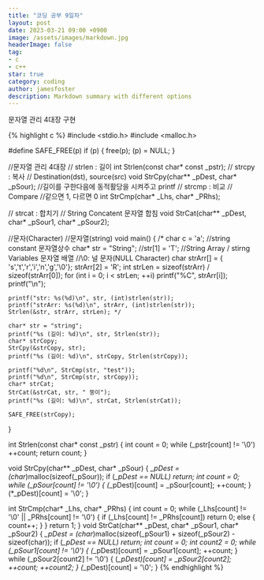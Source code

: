 ```yaml
---
title: "코딩 공부 9일차"
layout: post
date: 2023-03-21 09:00 +0900
image: /assets/images/markdown.jpg
headerImage: false
tag:
- c
- c++
star: true
category: coding
author: jamesfoster
description: Markdown summary with different options
---
```



문자열 관리 4대장 구현

{% highlight c %}
#include <stdio.h>
#include <malloc.h>

#define SAFE_FREE(p) if (p) { free(p); (p) = NULL; }

//문자열 관리 4대장
// strlen : 길이
int Strlen(const char* const _pstr);
// strcpy : 복사
// Destination(dst), source(src)
void StrCpy(char** _pDest, char* _pSour); //길이를 구한다음에 동적활당을 시켜주고 printf 
// strcmp : 비교
// Compare 
//같으면 1, 다르면 0
int StrCmp(char* _Lhs, char* _PRhs);

// strcat : 합치기
// String Concatent 문자열 합침
void StrCat(char** _pDest, char* _pSour1, char* _pSour2); 


//문자(Character)
//문자열(string)
void main()
{
	/*
	char c = 'a';
	//string constant 문자열상수
	char* str = "String";
	//str[1] = 'T';
	//String Array / stirng Variables 문자열 배열
	//\0: 널 문자(NULL Character)
	char strArr[] = { 's','t','r','i','n','g','\0'};
	strArr[2] = 'R';
	int strLen = sizeof(strArr) / sizeof(strArr[0]);
	for (int i = 0; i < strLen; ++i)
		printf("%C", strArr[i]);
	printf("\n");

	printf("str: %s(%d)\n", str, (int)strlen(str));
	printf("strArr: %s(%d)\n", strArr, (int)strlen(str));
	Strlen(&str, strArr, strLen); */

	char* str = "string";
	printf("%s (길이: %d)\n", str, Strlen(str));
	char* strCopy;
	StrCpy(&strCopy, str);
	printf("%s (길이: %d)\n", strCopy, Strlen(strCopy));

	printf("%d\n", StrCmp(str, "test"));
	printf("%d\n", StrCmp(str, strCopy));
	char* strCat;
	StrCat(&strCat, str, " 뚱이");
	printf("%s (길이: %d)\n", strCat, Strlen(strCat));
	
	SAFE_FREE(strCopy);
}

int Strlen(const char* const _pstr)
{
	int count = 0;
	while (_pstr[count] != '\0') ++count;
	return count;
}

void StrCpy(char** _pDest, char* _pSour)
{
	*_pDest = (char*)malloc(sizeof(_pSour));
	if (*_pDest == NULL) return;
	int count = 0;
	while (_pSour[count] != '\0') {
		(*_pDest)[count] = _pSour[count];
		++count;
	}
	(*_pDest)[count] = '\0';
}

int StrCmp(char* _Lhs, char* _PRhs)
{
	int count = 0;
	while (_Lhs[count] != '\0' || _PRhs[count] != '\0') {
		if (_Lhs[count] != _PRhs[count])
			return 0;
		else {
			count++;
		}
	}
	return 1;
}
void StrCat(char** _pDest, char* _pSour1, char* _pSour2)
{
	*_pDest = (char*)malloc(sizeof(_pSour1) + sizeof(_pSour2) - sizeof(char));
	if (*_pDest == NULL) return;
	int count = 0;
	int count2 = 0;
	while (_pSour1[count] != '\0') {
		(*_pDest)[count] = _pSour1[count];
		++count;
	}
	while (_pSour2[count2] != '\0') {
		(*_pDest)[count] = _pSour2[count2];
		++count; ++count2;
	}
	(*_pDest)[count] = '\0';
}
{% endhighlight %}



